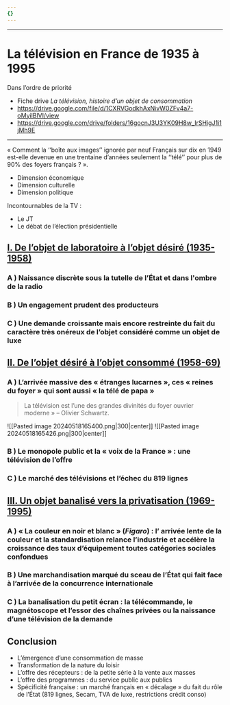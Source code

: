 ```yaml
---
{}
---
```

***
# La télévision en France de 1935 à 1995
Dans l’ordre de priorité 
- Fiche drive *La télévision, histoire d’un objet de consommation* 
- https://drive.google.com/file/d/1CXRVGodkhAxNivW0ZFv4a7-oMyilBlVI/view
- https://drive.google.com/drive/folders/16gocnJ3U3YK09H8w_IrSHigJ1i1jMh9E
***

« Comment la ‘‘boîte aux images’’ ignorée par neuf Français sur dix en 1949 est-elle devenue en une
trentaine d’années seulement la ‘‘télé’’ pour plus de 90% des foyers français ? ».

- Dimension économique 
- Dimension culturelle 
- Dimension politique 

Incontournables de la TV : 
- Le JT 
- Le débat de l’élection présidentielle 
## <u>I. De l’objet de laboratoire à l’objet désiré (1935-1958)</u>

### A ) Naissance discrète sous la tutelle de l’État et dans l'ombre de la radio

### B ) Un engagement prudent des producteurs 

### C ) Une demande croissante mais encore restreinte du fait du caractère très onéreux de l’objet considéré comme un objet de luxe


## <u>II. De l’objet désiré à l’objet consommé (1958-69)</u>

### A ) L’arrivée massive des « étranges lucarnes », ces « reines du foyer » qui sont aussi « la télé de papa »

 > La télévision est l’une des grandes divinités du foyer ouvrier moderne » – Olivier Schwartz.

![[Pasted image 20240518165400.png|300|center]]
![[Pasted image 20240518165426.png|300|center]] 

### B ) Le monopole public et la « voix de la France » : une télévision de l’offre

### C ) Le marché des télévisions et l’échec du 819 lignes 

## <u>III. Un objet banalisé vers la privatisation (1969-1995)</u>

### A ) « La couleur en noir et blanc » (*Figaro*) : l’ arrivée lente de la couleur et la standardisation relance l’industrie et accélère la croissance des taux d’équipement toutes catégories sociales confondues

### B ) Une marchandisation marqué du sceau de l’État qui fait face à l’arrivée de la concurrence internationale 

### C ) La banalisation du petit écran : la télécommande, le magnétoscope et l’essor des chaînes privées ou la naissance d’une télévision de la demande 

## Conclusion 

- L’émergence d’une consommation de masse
- Transformation de la nature du loisir 
- L’offre des récepteurs : de la petite série à la vente aux masses
- L’offre des programmes : du service public aux publics
- Spécificité française : un marché français en « décalage » du fait du rôle de l’État (819 lignes, Secam, TVA de luxe, restrictions crédit conso)










